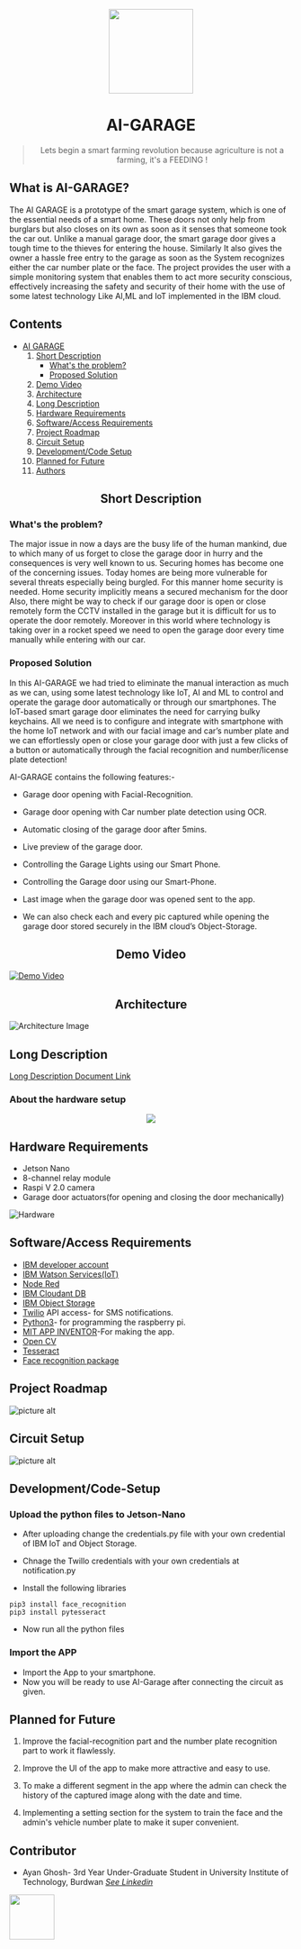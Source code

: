 <a name="project-name"></a>
<div align="center">
  <img src="https://github.com/Ayanghosh-agno/AI-Based-Garage/blob/main/Images/garage.png" height=150px>
</div>
<div align="center">
  
# AI-GARAGE
  >Lets begin a smart farming revolution because agriculture is not a farming, it's a FEEDING !
</div> 

## What is AI-GARAGE?

The AI GARAGE is a prototype of the smart garage system, which is one of the essential needs of a smart home. These doors not only help from burglars but also closes on its own as soon as it senses that someone took the car out. Unlike a manual garage door, the smart garage door gives a tough time to the thieves for entering the house. Similarly It also gives the owner a hassle free entry to the garage as soon as the System recognizes either the car number plate or the face. The project provides the user with a simple monitoring system that enables them to act more security conscious, effectively increasing the safety and security of their home with the use of some latest technology Like AI,ML and IoT implemented in the IBM cloud.

## Contents 
- [AI GARAGE](#project-name)
  01. [Short Description](#Short-Description)
      - [What's the problem?](#whats-the-problem)
      - [Proposed Solution](#Proposed-Solution)
  2. [Demo Video](#Demo-Video)
  3. [Architecture](#Architecture)
  4. [Long Description](#Long-Description)
  5. [Hardware Requirements](#Hardware-Requirements)
  6. [Software/Access Requirements](#Software/Access-Requirements)
  7. [Project Roadmap](#Project-Roadmap)
  8. [Circuit Setup](#Circuit-Setup)
  9. [Development/Code Setup](#Development/Code-Setup)
  10. [Planned for Future](#Planned-for-Future)
  11. [Authors](#Authors)

<h2 align="center"> Short Description <a name="Short-Description"></a> </h2>

### What's the problem? <a name="whats-the-problem"></a>

The major issue in now a days are the busy life of the human mankind, due to which many of us forget to close the garage door in hurry and the consequences is very well known to us. Securing homes has become one of the concerning issues. Today homes are being more vulnerable for several threats especially being burgled. For this manner home security is needed. Home security implicitly means a secured mechanism for the door Also, there might be way to check if our garage door is open or close remotely form the CCTV installed in the garage but it is difficult for us to operate the door remotely. Moreover in this world where technology is taking over in a rocket speed we need to open the garage door every time manually while entering with our car.


### Proposed Solution <a name="Proposed-Solution"></a>

In this AI-GARAGE we had tried to eliminate the manual interaction as much as we can, using some latest technology like IoT, AI and ML to control and operate the garage door automatically or through our smartphones. The IoT-based smart garage door eliminates the need for carrying bulky keychains. All we need is to configure and integrate with smartphone with the home IoT network and with our facial image and car’s number plate and we can effortlessly open or close your garage door with just a few clicks of a button or automatically through the facial recognition and number/license plate detection!

AI-GARAGE contains the following features:- 

* Garage door opening with Facial-Recognition.

* Garage door opening with Car number plate detection using OCR.

* Automatic closing of the garage door after 5mins. 

* Live preview of the garage door.

* Controlling the Garage Lights using our Smart Phone.

* Controlling the Garage door using our Smart-Phone.

* Last image when the garage door was opened sent to the app.

* We can also check each and every pic captured while opening the garage door stored securely in the IBM cloud’s Object-Storage.

<h2 align="center">Demo Video</h1><a name="Demo-Video"></a>

[![Demo Video](https://github.com/)](https://youtu.be)

<h2 align="center">Architecture</h1><a name="Architecture"></a>

![Architecture Image](https://github.com/Ayanghosh-agno/AI-Based-Garage/blob/main/Images/AI-Garage_Archi.png)


## Long Description <a name="Long-Description"></a>
[Long Description Document Link](https://github.com/Ayanghosh-agno/AI-Based-Garage/blob/main/DOCUMENTATION/AI-GARAGE.pdf)


### About the hardware setup <a name="hardware-part"></a>
<div align="center">
  <img src="https://github.com/Ayanghosh-agno/AI-Based-Garage/blob/main/Images/Hardware-Setup.jpg">
</div>

## Hardware Requirements <a name="Hardware-Requirements"> </a> 

* Jetson Nano
* 8-channel relay module
* Raspi V 2.0 camera
* Garage door actuators(for opening and closing the door mechanically)


![Hardware](https://github.com/Ayanghosh-agno/AI-Based-Garage/blob/main/Images/Hardware.png)




## Software/Access Requirements<a name="Software/Access-Requirements"></a> 
 * [IBM developer account](https://cloud.ibm.com/login)
 * [IBM Watson Services(IoT)](https://cloud.ibm.com/login)
 * [Node Red](https://cloud.ibm.com/login)
 * [IBM Cloudant DB](https://cloud.ibm.com/login)
 * [IBM Object Storage](https://cloud.ibm.com/login)
 * [Twilio](https://www.twilio.com/) API access- for SMS notifications.
 * [Python3](https://www.python.org)- for programming the raspberry pi.
 * [MIT APP INVENTOR](https://appinventor.mit.edu/)-For making the app.
 * [Open CV](https://opencv.org)
 * [Tesseract](https://pypi.org/project/pytesseract)
 * [Face recognition package](https://face-recognition.readthedocs.io/en/latest/readme.html)


## Project Roadmap <a name="Project-Roadmap"></a>
![picture alt](https://github.com/Ayanghosh-agno/AI-Based-Garage/blob/main/Images/AI-GARAGE_roadmap.png)

    


## Circuit Setup <a name="Circuit-Setup"></a>
 ![picture alt](https://github.com/Ayanghosh-agno/AI-Based-Garage/blob/main/Images/circuit.jpg)
 
 
 ## Development/Code-Setup <a name="Development/Code-Setup"></a>
  
  ### Upload the python files to Jetson-Nano
  
* After uploading change the credentials.py file with your own credential of IBM IoT and Object Storage.
* Chnage the Twillo credentials with your own credentials at notification.py


* Install the following libraries

```
pip3 install face_recognition
pip3 install pytesseract

```
* Now run all the python files

### Import the APP

* Import the App to your smartphone.
* Now you will be ready to use AI-Garage after connecting the circuit as given. 

## Planned for Future <a name="Planned-for-Future"></a>

1. Improve the facial-recognition part and the number plate recognition part to work it flawlessly.

2. Improve the UI of the app to make more attractive and easy to use.

3. To make a different segment in the app where the admin can check the history of the captured image along with the date and time.

4. Implementing a setting section for the system to train the face and the admin's vehicle number plate to make it super convenient. 

## Contributor<a name="Authors"></a>
* Ayan Ghosh- 3rd Year Under-Graduate Student in University Institute of Technology, Burdwan [*See Linkedin*](https://www.linkedin.com/in/ayan-ghosh-4743841a1/)

<a href="https://callforcode.org/"> <img src="https://pbs.twimg.com/profile_images/1374050118043893762/EtW5UgRn_400x400.jpg" height=80px> </a>

